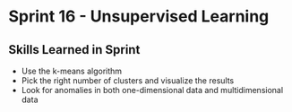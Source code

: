 # Sprint 16 - Unsupervised Learning

## Skills Learned in Sprint 
- Use the k-means algorithm
- Pick the right number of clusters and visualize the results
- Look for anomalies in both one-dimensional data and multidimensional data
